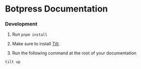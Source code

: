 # Botpress Documentation

### Development

1. Run `pnpm install`

2. Make sure to install [Tilt](https://tilt.dev/).

3. Run the following command at the root of your documentation

```
tilt up
```
